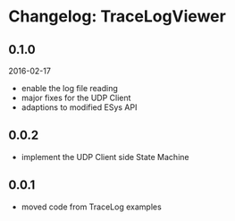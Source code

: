 # Changelog: TraceLogViewer

## 0.1.0
2016-02-17
- enable the log file reading
- major fixes for the UDP Client
- adaptions to modified ESys API

## 0.0.2
- implement the UDP Client side State Machine

## 0.0.1
- moved code from TraceLog examples

